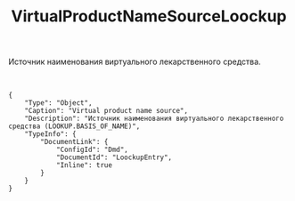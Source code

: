 ﻿---
layout: default
title: VirtualProductNameSourceLoockup
position: 0
categories: 
tags: 
---

Источник наименования виртуального лекарственного средства.

 

```
{
	"Type": "Object",
	"Caption": "Virtual product name source",
	"Description": "Источник наименования виртуального лекарственного средства (LOOKUP.BASIS_OF_NAME)",
	"TypeInfo": {
		"DocumentLink": {
			"ConfigId": "Dmd",
			"DocumentId": "LoockupEntry",
			"Inline": true
		}
	}
}
```

 

 

